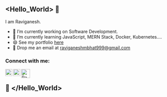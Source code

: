 ## <Hello_World> 👋

I am Raviganesh.
- 🔭 I’m currently working on Software Development.
- 🌱 I’m currently learning JavaScript, MERN Stack, Docker, Kubernetes....
- 😄 See my portfolio [here](https://raviganeshmaniyoor.netlify.app)<!--{:target="_blank" rel="noopener"} -->
- 📧 Drop me an email at raviganeshmbhat999@gmail.com

### Connect with me:

<a href="https://www.linkedin.com/in/raviganesh-m-31b04015b/">
  <img align="left" alt="Raviganesh's LinkedIn" width="22px" src="https://raw.githubusercontent.com/peterthehan/peterthehan/master/assets/linkedin.svg" />
</a>
<a href="https://github.com/RAVIGANESHMBHAT/">
  <img align="left" alt="Raviganesh's LinkedIn" width="22px" src="https://raw.githubusercontent.com/peterthehan/peterthehan/master/assets/github.svg" />
</a>
<a href="mailto: raviganeshmbhat999@gmail.com/">
  <img align="left" alt="Raviganesh's LinkedIn" width="28px" src="https://image.emojipng.com/796/1237796.jpg" />
</a>
</br>

## 👋 </Hello_World>

